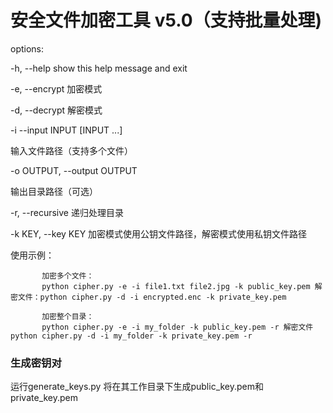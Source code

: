 # 安全文件加密工具 v5.0（支持批量处理)

options:

  -h, --help            show this help message and exit
  
  -e, --encrypt         加密模式
  
  -d, --decrypt         解密模式
  
  -i  --input INPUT [INPUT ...]
                       
  输入文件路径（支持多个文件）
                        
  -o OUTPUT, --output OUTPUT
  
  输出目录路径（可选）
                        
  -r, --recursive       递归处理目录
  
  -k KEY, --key KEY     加密模式使用公钥文件路径，解密模式使用私钥文件路径

使用示例： 

           加密多个文件：
           python cipher.py -e -i file1.txt file2.jpg -k public_key.pem 解密文件：python cipher.py -d -i encrypted.enc -k private_key.pem

           加密整个目录：
           python cipher.py -e -i my_folder -k public_key.pem -r 解密文件python cipher.py -d -i my_folder -k private_key.pem -r

### 生成密钥对

运行generate_keys.py  将在其工作目录下生成public_key.pem和private_key.pem
